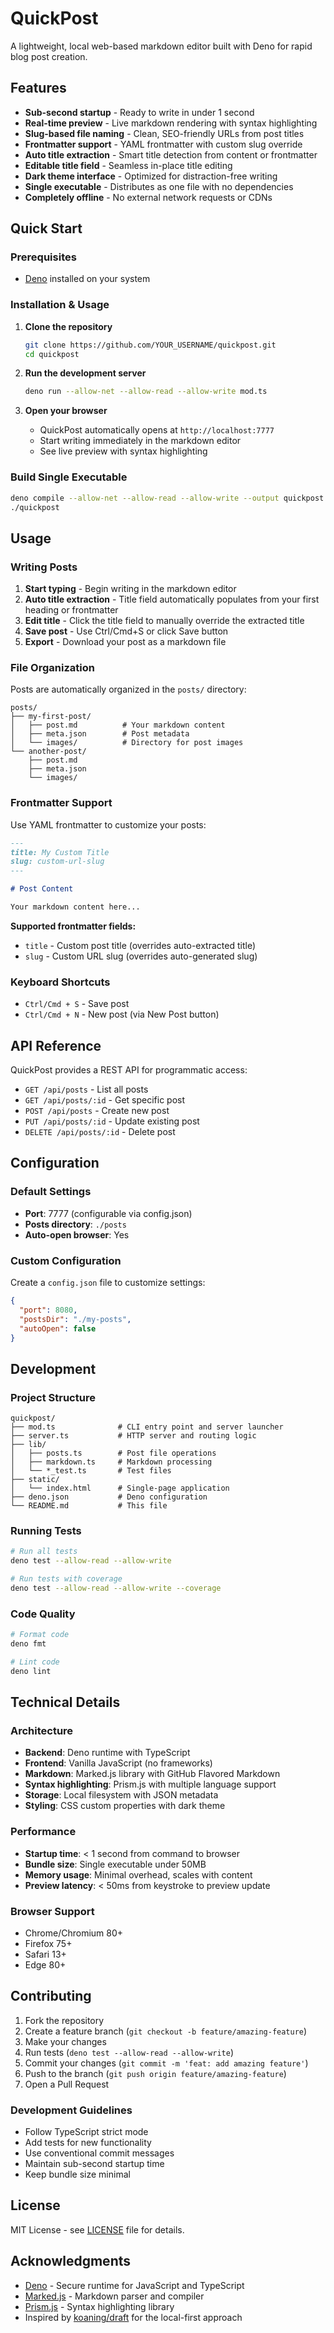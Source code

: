 # QuickPost

A lightweight, local web-based markdown editor built with Deno for rapid blog post creation.

## Features

- **Sub-second startup** - Ready to write in under 1 second
- **Real-time preview** - Live markdown rendering with syntax highlighting
- **Slug-based file naming** - Clean, SEO-friendly URLs from post titles
- **Frontmatter support** - YAML frontmatter with custom slug override
- **Auto title extraction** - Smart title detection from content or frontmatter
- **Editable title field** - Seamless in-place title editing
- **Dark theme interface** - Optimized for distraction-free writing
- **Single executable** - Distributes as one file with no dependencies
- **Completely offline** - No external network requests or CDNs

## Quick Start

### Prerequisites

- [Deno](https://deno.land/) installed on your system

### Installation & Usage

1. **Clone the repository**
   ```bash
   git clone https://github.com/YOUR_USERNAME/quickpost.git
   cd quickpost
   ```

2. **Run the development server**
   ```bash
   deno run --allow-net --allow-read --allow-write mod.ts
   ```

3. **Open your browser**
   - QuickPost automatically opens at `http://localhost:7777`
   - Start writing immediately in the markdown editor
   - See live preview with syntax highlighting

### Build Single Executable

```bash
deno compile --allow-net --allow-read --allow-write --output quickpost mod.ts
./quickpost
```

## Usage

### Writing Posts

1. **Start typing** - Begin writing in the markdown editor
2. **Auto title extraction** - Title field automatically populates from your first heading or frontmatter
3. **Edit title** - Click the title field to manually override the extracted title
4. **Save post** - Use Ctrl/Cmd+S or click Save button
5. **Export** - Download your post as a markdown file

### File Organization

Posts are automatically organized in the `posts/` directory:

```
posts/
├── my-first-post/
│   ├── post.md          # Your markdown content
│   ├── meta.json        # Post metadata
│   └── images/          # Directory for post images
└── another-post/
    ├── post.md
    ├── meta.json
    └── images/
```

### Frontmatter Support

Use YAML frontmatter to customize your posts:

```markdown
---
title: My Custom Title
slug: custom-url-slug
---

# Post Content

Your markdown content here...
```

**Supported frontmatter fields:**
- `title` - Custom post title (overrides auto-extracted title)
- `slug` - Custom URL slug (overrides auto-generated slug)

### Keyboard Shortcuts

- `Ctrl/Cmd + S` - Save post
- `Ctrl/Cmd + N` - New post (via New Post button)

## API Reference

QuickPost provides a REST API for programmatic access:

- `GET /api/posts` - List all posts
- `GET /api/posts/:id` - Get specific post
- `POST /api/posts` - Create new post
- `PUT /api/posts/:id` - Update existing post
- `DELETE /api/posts/:id` - Delete post

## Configuration

### Default Settings

- **Port**: 7777 (configurable via config.json)
- **Posts directory**: `./posts`
- **Auto-open browser**: Yes

### Custom Configuration

Create a `config.json` file to customize settings:

```json
{
  "port": 8080,
  "postsDir": "./my-posts",
  "autoOpen": false
}
```

## Development

### Project Structure

```
quickpost/
├── mod.ts              # CLI entry point and server launcher
├── server.ts           # HTTP server and routing logic
├── lib/
│   ├── posts.ts        # Post file operations
│   ├── markdown.ts     # Markdown processing
│   └── *_test.ts       # Test files
├── static/
│   └── index.html      # Single-page application
├── deno.json           # Deno configuration
└── README.md           # This file
```

### Running Tests

```bash
# Run all tests
deno test --allow-read --allow-write

# Run tests with coverage
deno test --allow-read --allow-write --coverage
```

### Code Quality

```bash
# Format code
deno fmt

# Lint code
deno lint
```

## Technical Details

### Architecture

- **Backend**: Deno runtime with TypeScript
- **Frontend**: Vanilla JavaScript (no frameworks)
- **Markdown**: Marked.js library with GitHub Flavored Markdown
- **Syntax highlighting**: Prism.js with multiple language support
- **Storage**: Local filesystem with JSON metadata
- **Styling**: CSS custom properties with dark theme

### Performance

- **Startup time**: < 1 second from command to browser
- **Bundle size**: Single executable under 50MB
- **Memory usage**: Minimal overhead, scales with content
- **Preview latency**: < 50ms from keystroke to preview update

### Browser Support

- Chrome/Chromium 80+
- Firefox 75+
- Safari 13+
- Edge 80+

## Contributing

1. Fork the repository
2. Create a feature branch (`git checkout -b feature/amazing-feature`)
3. Make your changes
4. Run tests (`deno test --allow-read --allow-write`)
5. Commit your changes (`git commit -m 'feat: add amazing feature'`)
6. Push to the branch (`git push origin feature/amazing-feature`)
7. Open a Pull Request

### Development Guidelines

- Follow TypeScript strict mode
- Add tests for new functionality
- Use conventional commit messages
- Maintain sub-second startup time
- Keep bundle size minimal

## License

MIT License - see [LICENSE](LICENSE) file for details.

## Acknowledgments

- [Deno](https://deno.land/) - Secure runtime for JavaScript and TypeScript
- [Marked.js](https://marked.js.org/) - Markdown parser and compiler
- [Prism.js](https://prismjs.com/) - Syntax highlighting library
- Inspired by [koaning/draft](https://github.com/koaning/draft) for the local-first approach